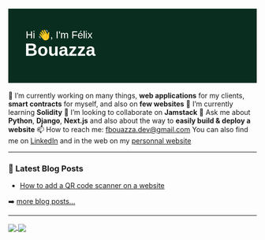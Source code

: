 ![Felix Bouazza's github stats](header.png)

🔭 I’m currently working on many things, __web applications__ for my clients, __smart contracts__ for myself, and also on __few websites__
🌱 I’m currently learning __Solidity__
👯 I’m looking to collaborate on __Jamstack__
💬 Ask me about __Python__, __Django__, __Next.js__ and also about the way to __easily build & deploy a website__
📫 How to reach me: fbouazza.dev@gmail.com
You can also find me on [LinkedIn](https://www.linkedin.com/in/felix-bouazza/) and in the web on my [personnal website](https://felixbouazza.fr)

---

### 📕 Latest Blog Posts

<!-- BLOG-POST-LIST:START -->
- [How to add a QR code scanner on a website](https://felixbouazza.fr/blog/comment-ajouter-un-scanner-de-qr-code-et-de-code-barre-sur-son-site-ou-son-application)
<!-- BLOG-POST-LIST:END -->

➡️ [more blog posts...](https://felixbouazza.fr/blog)

---

<a href="https://github.com/anuraghazra/github-readme-stats">
  <img height=200 align="center" src="https://github-readme-stats.vercel.app/api?username=felixbouazza&show_icons=true" />
</a>
<a href="https://github.com/anuraghazra/convoychat">
  <img height=200 align="center" src="https://github-readme-stats.vercel.app/api/top-langs/?username=felixbouazza&layout=compact&langs_count=8&card_width=320" />
</a>